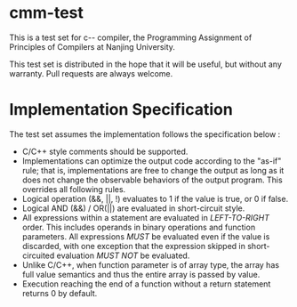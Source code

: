 # cmm-test

This is a test set for c-- compiler, the Programming Assignment of Principles of Compilers at Nanjing University.

This test set is distributed in the hope that it will be useful, but without any warranty. Pull requests are always welcome.

# Implementation Specification

The test set assumes the implementation follows the specification below :

- C/C++ style comments should be supported.
- Implementations can optimize the output code according to the "as-if" rule; that is, implementations are free to change the output as long as it does not change the observable behaviors of the output program. This overrides all following rules.
- Logical operation (&&, ||, !) evaluates to 1 if the value is true, or 0 if false.
- Logical AND (&&) / OR(||) are evaluated in short-circuit style.
- All expressions within a statement are evaluated in *LEFT-TO-RIGHT* order. This includes operands in binary operations and function parameters. All expressions *MUST* be evaluated even if the value is discarded, with one exception that the expression skipped in short-circuited evaluation *MUST NOT* be evaluated.
- Unlike C/C++, when function parameter is of array type, the array has full value semantics and thus the entire array is passed by value.
- Execution reaching the end of a function without a return statement returns 0 by default.

